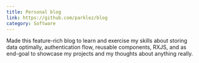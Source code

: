 ```yaml
---
title: Personal blog
link: https://github.com/parklez/blog
category: Software
---
```

Made this feature-rich blog to learn and exercise my skills about storing data optimally, authentication flow, reusable components, RXJS, and as end-goal to showcase my projects and my thoughts about anything really.